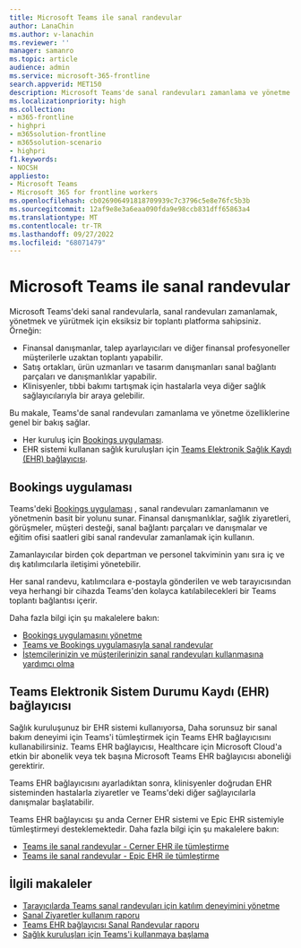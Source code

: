 ```yaml
---
title: Microsoft Teams ile sanal randevular
author: LanaChin
ms.author: v-lanachin
ms.reviewer: ''
manager: samanro
ms.topic: article
audience: admin
ms.service: microsoft-365-frontline
search.appverid: MET150
description: Microsoft Teams'de sanal randevuları zamanlama ve yönetme özellikleri hakkında bilgi edinin.
ms.localizationpriority: high
ms.collection:
- m365-frontline
- highpri
- m365solution-frontline
- m365solution-scenario
- highpri
f1.keywords:
- NOCSH
appliesto:
- Microsoft Teams
- Microsoft 365 for frontline workers
ms.openlocfilehash: cb026906491818709939c7c3796c5e8e76fc5b3b
ms.sourcegitcommit: 12af9e8e3a6eaa090fda9e98ccb831dff65863a4
ms.translationtype: MT
ms.contentlocale: tr-TR
ms.lasthandoff: 09/27/2022
ms.locfileid: "68071479"
---
```

# <a name="virtual-appointments-with-microsoft-teams"></a>Microsoft Teams ile sanal randevular

Microsoft Teams'deki sanal randevularla, sanal randevuları zamanlamak, yönetmek ve yürütmek için eksiksiz bir toplantı platforma sahipsiniz. Örneğin:

- Finansal danışmanlar, talep ayarlayıcıları ve diğer finansal profesyoneller müşterilerle uzaktan toplantı yapabilir.
- Satış ortakları, ürün uzmanları ve tasarım danışmanları sanal bağlantı parçaları ve danışmanlıklar yapabilir.
- Klinisyenler, tıbbi bakımı tartışmak için hastalarla veya diğer sağlık sağlayıcılarıyla bir araya gelebilir.

Bu makale, Teams'de sanal randevuları zamanlama ve yönetme özelliklerine genel bir bakış sağlar.

- Her kuruluş için [Bookings uygulaması](#the-bookings-app).
- EHR sistemi kullanan sağlık kuruluşları için [Teams Elektronik Sağlık Kaydı (EHR) bağlayıcısı](#teams-electronic-health-record-ehr-connector).

## <a name="the-bookings-app"></a>Bookings uygulaması

Teams'deki [Bookings uygulaması](https://support.microsoft.com/office/what-is-bookings-42d4e852-8e99-4d8f-9b70-d7fc93973cb5) , sanal randevuları zamanlamanın ve yönetmenin basit bir yolunu sunar. Finansal danışmanlıklar, sağlık ziyaretleri, görüşmeler, müşteri desteği, sanal bağlantı parçaları ve danışmalar ve eğitim ofisi saatleri gibi sanal randevular zamanlamak için kullanın.

Zamanlayıcılar birden çok departman ve personel takviminin yanı sıra iç ve dış katılımcılarla iletişimi yönetebilir.

Her sanal randevu, katılımcılara e-postayla gönderilen ve web tarayıcısından veya herhangi bir cihazda Teams'den kolayca katılabilecekleri bir Teams toplantı bağlantısı içerir.

Daha fazla bilgi için şu makalelere bakın:

- [Bookings uygulamasını yönetme](/microsoftteams/bookings-app-admin?bc=/microsoft-365/frontline/breadcrumb/toc.json&toc=/microsoft-365/frontline/toc.json)
- [Teams ve Bookings uygulamasıyla sanal randevular](bookings-virtual-visits.md)
- [İstemcilerinizin ve müşterilerinizin sanal randevuları kullanmasına yardımcı olma](virtual-appointments-toolkit.md)

## <a name="teams-electronic-health-record-ehr-connector"></a>Teams Elektronik Sistem Durumu Kaydı (EHR) bağlayıcısı

Sağlık kuruluşunuz bir EHR sistemi kullanıyorsa, Daha sorunsuz bir sanal bakım deneyimi için Teams'i tümleştirmek için Teams EHR bağlayıcısını kullanabilirsiniz. Teams EHR bağlayıcısı, Healthcare için Microsoft Cloud'a etkin bir abonelik veya tek başına Microsoft Teams EHR bağlayıcısı aboneliği gerektirir.

Teams EHR bağlayıcısını ayarladıktan sonra, klinisyenler doğrudan EHR sisteminden hastalarla ziyaretler ve Teams'deki diğer sağlayıcılarla danışmalar başlatabilir.

Teams EHR bağlayıcısı şu anda Cerner EHR sistemi ve Epic EHR sistemiyle tümleştirmeyi desteklemektedir. Daha fazla bilgi için şu makalelere bakın:

- [Teams ile sanal randevular - Cerner EHR ile tümleştirme](ehr-admin-cerner.md)
- [Teams ile sanal randevular - Epic EHR ile tümleştirme](ehr-admin-epic.md)

## <a name="related-articles"></a>İlgili makaleler

- [Tarayıcılarda Teams sanal randevuları için katılım deneyimini yönetme](browser-join.md)
- [Sanal Ziyaretler kullanım raporu](virtual-visits-usage-report.md)
- [Teams EHR bağlayıcısı Sanal Randevular raporu](ehr-connector-report.md)
- [Sağlık kuruluşları için Teams'i kullanmaya başlama](teams-in-hc.md)